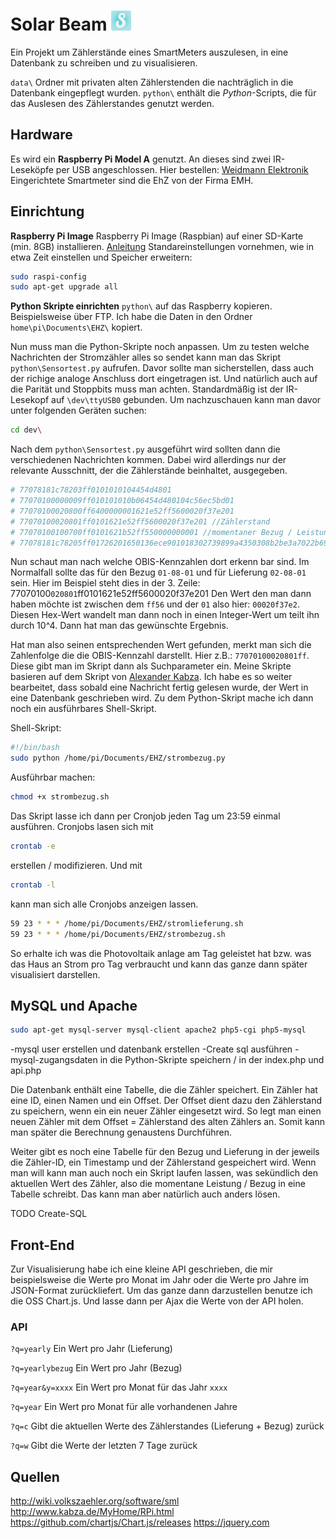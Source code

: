 # Solar Beam ![alt text](https://github.com/Y0nnyy/solarbeam/raw/master/web/favicons/favicon-32x32.png "Logo")

Ein Projekt um Zählerstände eines SmartMeters auszulesen, in eine Datenbank zu schreiben und zu visualisieren.

`data\` Ordner mit privaten alten Zählerstenden die nachträglich in die Datenbank eingepflegt wurden.
`python\` enthält die _Python_-Scripts, die für das Auslesen des Zählerstandes genutzt werden. 

## Hardware 
Es wird ein __Raspberry Pi Model A__ genutzt. An dieses sind zwei IR-Leseköpfe per USB angeschlossen. Hier bestellen: [Weidmann Elektronik](http://shop.weidmann-elektronik.de/index.php?page=product&info=24)
Eingerichtete Smartmeter sind die EhZ von der Firma EMH. 

## Einrichtung
__Raspberry Pi Image__
Raspberry Pi Image (Raspbian) auf einer SD-Karte (min. 8GB) installieren. 
[Anleitung](https://www.raspberrypi.org/documentation/installation/installing-images/)
Standareinstellungen vornehmen, wie in etwa Zeit einstellen und Speicher erweitern:
```sh
sudo raspi-config
sudo apt-get upgrade all
```
__Python Skripte einrichten__
`python\` auf das Raspberry kopieren. Beispielsweise über FTP. Ich habe die Daten in den Ordner `home\pi\Documents\EHZ\` kopiert. 

Nun muss man die Python-Skripte noch anpassen. Um zu testen welche Nachrichten der Stromzähler alles so sendet kann man das Skript `python\Sensortest.py` aufrufen. Davor sollte man sicherstellen, dass auch der richige analoge Anschluss dort eingetragen ist. Und natürlich auch auf die Parität und Stoppbits muss man achten. Standardmäßig ist der IR-Lesekopf auf `\dev\ttyUSB0` gebunden. 
Um nachzuschauen kann man davor unter folgenden Geräten suchen: 
```sh 
cd dev\
```
Nach dem `python\Sensortest.py` ausgeführt wird sollten dann die verschiedenen Nachrichten kommen. Dabei wird allerdings nur der relevante Ausschnitt, der die Zählerstände beinhaltet, ausgegeben.

```sh
# 77078181c78203ff0101010104454d4801
# 77070100000009ff010101010b06454d480104c56ec5bd01
# 77070100020800ff6400000001621e52ff5600020f37e201
# 77070100020801ff0101621e52ff5600020f37e201 //Zählerstand
# 77070100100700ff0101621b52ff550000000001 //momentaner Bezug / Leistung
# 77078181c78205ff01726201650136ece901018302739899a4350308b2be3a7022b69067cf0a021eb85e02a2f95810a06a6a1f5e48ed56bc3a53e771f68d66540c260e6d1c010101+
```

Nun schaut man nach welche OBIS-Kennzahlen dort erkenn bar sind. Im Normalfall sollte das für den Bezug `01-08-01` und für Lieferung `02-08-01` sein.
Hier im Beispiel steht dies in der 3. Zeile: 77070100`020801`ff0101621e52ff5600020f37e201
Den Wert den man dann haben möchte ist zwischen dem `ff56` und der `01` also hier: `00020f37e2`. Diesen Hex-Wert wandelt man dann noch in einen Integer-Wert um teilt ihn durch 10^4. Dann hat man das gewünschte Ergebnis.

Hat man also seinen entsprechenden Wert gefunden, merkt man sich die Zahlenfolge die die OBIS-Kennzahl darstellt. Hier z.B.: `77070100020801ff`. Diese gibt man im Skript dann als Suchparameter ein. Meine Skripte basieren auf dem Skript von [Alexander Kabza](http://www.kabza.de/MyHome/RPi.html).
Ich habe es so weiter bearbeitet, dass sobald eine Nachricht fertig gelesen wurde, der Wert in eine Datenbank geschrieben wird. Zu dem Python-Skript mache ich dann noch ein ausführbares Shell-Skript. 

Shell-Skript: 
````sh
#!/bin/bash
sudo python /home/pi/Documents/EHZ/strombezug.py
````
Ausführbar machen: 
````sh
chmod +x strombezug.sh
````

Das Skript lasse ich dann per Cronjob jeden Tag um 23:59 einmal ausführen. 
Cronjobs lasen sich mit 
````sh
crontab -e
````
erstellen / modifizieren. Und mit 
````sh
crontab -l
````
kann man sich alle Cronjobs anzeigen lassen.
````sh
59 23 * * * /home/pi/Documents/EHZ/stromlieferung.sh
59 23 * * * /home/pi/Documents/EHZ/strombezug.sh
````
So erhalte ich was die Photovoltaik anlage am Tag geleistet hat bzw. was das Haus an Strom pro Tag verbraucht und kann das ganze dann später visualisiert darstellen.

## MySQL und Apache ##
````sh
sudo apt-get mysql-server mysql-client apache2 php5-cgi php5-mysql
````
-mysql user erstellen und datenbank erstellen
-Create sql ausführen
-mysql-zugangsdaten in die Python-Skripte speichern / in der index.php und
api.php

Die Datenbank enthält eine Tabelle, die die Zähler speichert. Ein Zähler hat
eine ID, einen Namen und ein Offset. Der Offset dient dazu den Zählerstand zu
speichern, wenn ein ein neuer Zähler eingesetzt wird. So legt man einen neuen
Zähler mit dem Offset = Zählerstand des alten Zählers an. Somit kann man später
die Berechnung genaustens Durchführen.

Weiter gibt es noch eine Tabelle für den Bezug und Lieferung in der jeweils die
Zähler-ID, ein Timestamp und der Zählerstand gespeichert wird. 
Wenn man will kann man auch noch ein Skript laufen lassen, was sekündlich den
aktuellen Wert des Zähler, also die momentane Leistung / Bezug in eine Tabelle
schreibt. Das kann man aber natürlich auch anders lösen.

TODO Create-SQL

## Front-End
Zur Visualisierung habe ich eine kleine API geschrieben, die mir beispielsweise
die Werte pro Monat im Jahr oder die Werte pro Jahre im JSON-Format
zurückliefert. Um das ganze dann darzustellen benutze ich die OSS Chart.js. Und
lasse dann per Ajax die Werte von der API holen. 

### API

`?q=yearly` Ein Wert pro Jahr (Lieferung)

`?q=yearlybezug` Ein Wert pro Jahr (Bezug)

`?q=year&y=xxxx` Ein Wert pro Monat für das Jahr `xxxx`

`?q=year` Ein Wert pro Monat für alle vorhandenen Jahre

`?q=c` Gibt die aktuellen Werte des Zählerstandes (Lieferung + Bezug) zurück

`?q=w` Gibt die Werte der letzten 7 Tage zurück

## Quellen
http://wiki.volkszaehler.org/software/sml
http://www.kabza.de/MyHome/RPi.html
https://github.com/chartjs/Chart.js/releases
https://jquery.com
